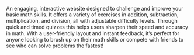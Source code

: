 An engaging, interactive website designed to challenge and improve your basic math skills. It offers a variety of exercises in addition, subtraction, multiplication, and division, all with adjustable difficulty levels. Through quick and timed quizzes this helps users sharpen their speed and accuracy in math. With a user-friendly layout and instant feedback, it’s perfect for anyone looking to brush up on their math skills or compete with friends to see who can solve problems the fastest!

